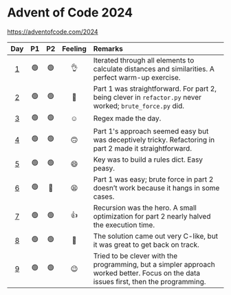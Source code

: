 # Advent of Code 2024

https://adventofcode.com/2024

| Day     | P1             | P2             | Feeling            | Remarks |
|:-------:|:--------------:|:--------------:|:------------------:|:--------|
| [1](01) | :green_circle: | :green_circle: | :ok_hand:          | Iterated through all elements to calculate distances and similarities. A perfect warm-up exercise. |
| [2](02) | :green_circle: | :green_circle: | :shrug:            | Part 1 was straightforward. For part 2, being clever in `refactor.py` never worked; `brute_force.py` did. |
| [3](03) | :green_circle: | :green_circle: | :relaxed:          | Regex made the day. |
| [4](04) | :green_circle: | :green_circle: | :upside_down_face: | Part 1's approach seemed easy but was deceptively tricky. Refactoring in part 2 made it straightforward. |
| [5](05) | :green_circle: | :green_circle: | :smile:            | Key was to build a rules dict. Easy peasy. |
| [6](06) | :green_circle: | :red_circle:   | :tired_face:       | Part 1 was easy; brute force in part 2 doesn’t work because it hangs in some cases. |
| [7](07) | :green_circle: | :green_circle: | :thumbsup:         | Recursion was the hero. A small optimization for part 2 nearly halved the execution time. |
| [8](08) | :green_circle: | :green_circle: | :hand_over_mouth:	 | The solution came out very C-like, but it was great to get back on track.
| [9](09) | :green_circle: | :green_circle: | :wink:             | Tried to be clever with the programming, but a simpler approach worked better. Focus on the data issues first, then the programming. |
